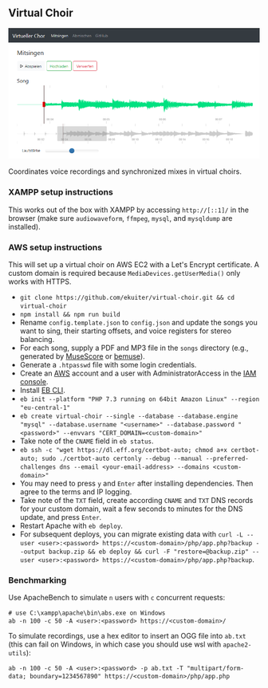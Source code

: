 ## Virtual Choir

![Screenshot](img/screenshot.png)

Coordinates voice recordings and synchronized mixes in virtual choirs.

### XAMPP setup instructions

This works out of the box with XAMPP by accessing `http://[::1]/` in the browser (make sure `audiowaveform`, `ffmpeg`, `mysql`, and `mysqldump` are installed).

### AWS setup instructions

This will set up a virtual choir on AWS EC2 with a Let's Encrypt certificate.
A custom domain is required because `MediaDevices.getUserMedia()` only works with HTTPS.

- `git clone https://github.com/ekuiter/virtual-choir.git && cd virtual-choir`
- `npm install && npm run build`
- Rename `config.template.json` to `config.json` and update the songs you want to sing, their starting offsets, and voice registers for stereo balancing.
- For each song, supply a PDF and MP3 file in the `songs` directory (e.g., generated by [MuseScore](https://musescore.org) or [bemuse](https://github.com/ekuiter/bemuse)).
- Generate a `.htpasswd` file with some login credentials.
- Create an [AWS](https://aws.amazon.com) account and a user with AdministratorAccess in the [IAM console](https://console.aws.amazon.com/iam/home#/users).
- Install [EB CLI](https://github.com/aws/aws-elastic-beanstalk-cli-setup).
- `eb init --platform "PHP 7.3 running on 64bit Amazon Linux" --region "eu-central-1"`
- `eb create virtual-choir --single --database --database.engine "mysql" --database.username "<username>" --database.password "<password>" --envvars "CERT_DOMAIN=<custom-domain>"`
- Take note of the `CNAME` field in `eb status`.
- `eb ssh -c "wget https://dl.eff.org/certbot-auto; chmod a+x certbot-auto; sudo ./certbot-auto certonly --debug --manual --preferred-challenges dns --email <your-email-address> --domains <custom-domain>"`
- You may need to press `y` and `Enter` after installing dependencies. Then agree to the terms and IP logging.
- Take note of the `TXT` field, create according `CNAME` and `TXT` DNS records for your custom domain, wait a few seconds to minutes for the DNS update, and press `Enter`.
- Restart Apache with `eb deploy`.
- For subsequent deploys, you can migrate existing data with `curl -L --user <user>:<password> https://<custom-domain>/php/app.php?backup --output backup.zip && eb deploy && curl -F "restore=@backup.zip" --user <user>:<password> https://<custom-domain>/php/app.php?backup`.

### Benchmarking

Use ApacheBench to simulate `n` users with `c` concurrent requests:

```
# use C:\xampp\apache\bin\abs.exe on Windows
ab -n 100 -c 50 -A <user>:<password> https://<custom-domain>/
```

To simulate recordings, use a hex editor to insert an OGG file into `ab.txt` (this can fail on Windows, in which case you should use wsl with `apache2-utils`):

```
ab -n 100 -c 50 -A <user>:<password> -p ab.txt -T "multipart/form-data; boundary=1234567890" https://<custom-domain>/php/app.php
```